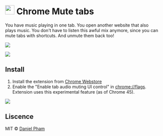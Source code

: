 # <img src="src/imgs/128.png" width="30"> Chrome Mute tabs

You have music playing in one tab. You open another website that also plays music. You don't have to listen this awful mix anymore, since you can mute tabs with shortcuts. And unmute them back too!

![](https://cloud.githubusercontent.com/assets/3745612/15074638/11be2876-136e-11e6-9d4b-8bed4e7adf5d.png)

![](screenshot_2.png)

## Install

1. Install the extension from [Chrome Webstore](https://chrome.google.com/webstore/detail/mute-tab-shortcuts/opcjanmpjbdbdpnjfjbboacibokblbhl)
2. Enable the "Enable tab audio muting UI control" in [chrome://flags](chrome://flags). Extension uses this experimental feature (as of Chrome 45).

![](flag.png)

## Liscence
MIT © [Daniel Pham](https://phamdaniel.github.io)
